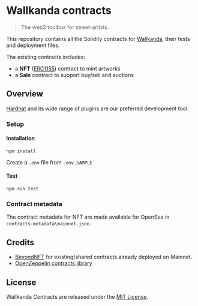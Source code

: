 # Wallkanda contracts

> The web3 toolbox for street-artists.

This repository contains all the Solidity contracts for [Wallkanda](https://wallkanda.art), their tests and deployment files.

The existing contracts includes:

- a **NFT** ([ERC1155](https://eips.ethereum.org/EIPS/eip-1155)) contract to mint artworks
- a **Sale** contract to support buy/sell and auctions

## Overview

[Hardhat](https://hardhat.org/) and its wide range of plugins are our preferred development tool.

### Setup

#### Installation

`npm install`

Create a `.env` file from `.env.SAMPLE`

#### Test

`npm run test`

### Contract metadata

The contract metadata for NFT are made available for OpenSea in `contracts-metadata\mainnet.json`.

## Credits

- [BeyondNFT](https://beyondnft.io/) for existing/shared contracts already deployed on Mainnet.
- [OpenZeppelin contracts library](https://github.com/OpenZeppelin/openzeppelin-contracts)

## License

Wallkanda Contracts are released under the [MIT License](LICENSE).
